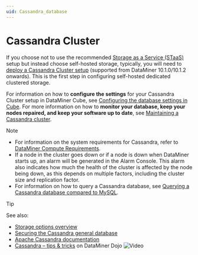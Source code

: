 ```yaml
---
uid: Cassandra_database
---
```


# Cassandra Cluster

If you choose not to use the recommended [Storage as a Service (STaaS)](xref:STaaS) setup but instead choose self-hosted storage, typically, you will need to [deploy a Cassandra Cluster setup](xref:Installing_Cassandra) (supported from DataMiner 10.1.0/10.1.2 onwards). This is the first step in configuring self-hosted dedicated clustered storage.

For information on how to **configure the settings** for your Cassandra Cluster setup in DataMiner Cube, see [Configuring the database settings in Cube](xref:Configuring_the_database_settings_in_Cube). For more information on how to **monitor your database, keep your nodes repaired, and keep your software up to date**, see [Maintaining a Cassandra cluster](xref:Maintain_Cassandra_Cluster).

> [!NOTE]
>
> - For information on the system requirements for Cassandra, refer to [DataMiner Compute Requirements](xref:DataMiner_Compute_Requirements).
> - If a node in the cluster goes down or if a node is down when DataMiner starts up, an alarm will be generated in the Alarm Console. This alarm also indicates how much the health of the cluster is affected by the node being down, as this depends on multiple factors, including the cluster size and replication factor.
> - For information on how to query a Cassandra database, see [Querying a Cassandra database compared to MySQL](xref:Querying_Cassandra_vs_MySQL).

> [!TIP]
> See also:
>
> - [Storage options overview](xref:Supported_system_data_storage_architectures)
> - [Securing the Cassandra general database](xref:Cassandra_authentication)
> - [Apache Cassandra documentation](https://cassandra.apache.org/doc/latest/)
> - [Cassandra – tips & tricks](https://community.dataminer.services/video/cassandra-tips-tricks/) on DataMiner Dojo ![Video](~/user-guide/images/video_Duo.png)
